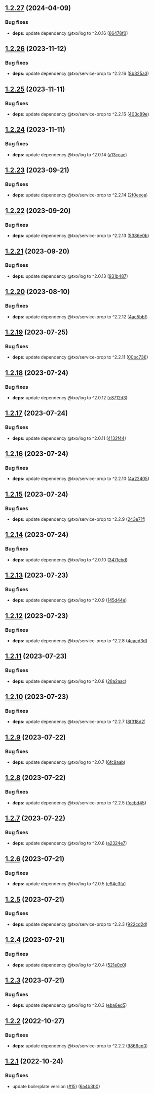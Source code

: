 ## [1.2.27](https://github.com/technology-studio/service-error-handler-react-peer/compare/v1.2.26...v1.2.27) (2024-04-09)


### Bug fixes

* **deps:** update dependency @txo/log to ^2.0.16 ([66478f0](https://github.com/technology-studio/service-error-handler-react-peer/commit/66478f0ea1eb22dd6d2bb75cf95b08f6fcc7c7bd))

## [1.2.26](https://github.com/technology-studio/service-error-handler-react-peer/compare/v1.2.25...v1.2.26) (2023-11-12)


### Bug fixes

* **deps:** update dependency @txo/service-prop to ^2.2.16 ([8b325a3](https://github.com/technology-studio/service-error-handler-react-peer/commit/8b325a34365d994b0b831d332120be002b4842d7))

## [1.2.25](https://github.com/technology-studio/service-error-handler-react-peer/compare/v1.2.24...v1.2.25) (2023-11-11)


### Bug fixes

* **deps:** update dependency @txo/service-prop to ^2.2.15 ([403c89e](https://github.com/technology-studio/service-error-handler-react-peer/commit/403c89e8243cf08778f371be9d0f73cea644b90e))

## [1.2.24](https://github.com/technology-studio/service-error-handler-react-peer/compare/v1.2.23...v1.2.24) (2023-11-11)


### Bug fixes

* **deps:** update dependency @txo/log to ^2.0.14 ([a13ccae](https://github.com/technology-studio/service-error-handler-react-peer/commit/a13ccae7176bc046c752f31c289f314fa25e2e30))

## [1.2.23](https://github.com/technology-studio/service-error-handler-react-peer/compare/v1.2.22...v1.2.23) (2023-09-21)


### Bug fixes

* **deps:** update dependency @txo/service-prop to ^2.2.14 ([2f0eeea](https://github.com/technology-studio/service-error-handler-react-peer/commit/2f0eeeab430e30bff2435597b69cac172707176a))

## [1.2.22](https://github.com/technology-studio/service-error-handler-react-peer/compare/v1.2.21...v1.2.22) (2023-09-20)


### Bug fixes

* **deps:** update dependency @txo/service-prop to ^2.2.13 ([5386e0b](https://github.com/technology-studio/service-error-handler-react-peer/commit/5386e0bbf0eae4849918de2d7afe0e3278aa1db7))

## [1.2.21](https://github.com/technology-studio/service-error-handler-react-peer/compare/v1.2.20...v1.2.21) (2023-09-20)


### Bug fixes

* **deps:** update dependency @txo/log to ^2.0.13 ([931b487](https://github.com/technology-studio/service-error-handler-react-peer/commit/931b487a2015117e35cd55958df3bb3aeee45d6f))

## [1.2.20](https://github.com/technology-studio/service-error-handler-react-peer/compare/v1.2.19...v1.2.20) (2023-08-10)


### Bug fixes

* **deps:** update dependency @txo/service-prop to ^2.2.12 ([4ac5bbf](https://github.com/technology-studio/service-error-handler-react-peer/commit/4ac5bbf232c8bb9de139a132c30978c6ec5f9016))

## [1.2.19](https://github.com/technology-studio/service-error-handler-react-peer/compare/v1.2.18...v1.2.19) (2023-07-25)


### Bug fixes

* **deps:** update dependency @txo/service-prop to ^2.2.11 ([00bc736](https://github.com/technology-studio/service-error-handler-react-peer/commit/00bc736a2d3d23f3b163efd582f6d08db18c06b1))

## [1.2.18](https://github.com/technology-studio/service-error-handler-react-peer/compare/v1.2.17...v1.2.18) (2023-07-24)


### Bug fixes

* **deps:** update dependency @txo/log to ^2.0.12 ([c8712d3](https://github.com/technology-studio/service-error-handler-react-peer/commit/c8712d3f1de1a2b39606aadd3384b7efaa292f92))

## [1.2.17](https://github.com/technology-studio/service-error-handler-react-peer/compare/v1.2.16...v1.2.17) (2023-07-24)


### Bug fixes

* **deps:** update dependency @txo/log to ^2.0.11 ([4132f44](https://github.com/technology-studio/service-error-handler-react-peer/commit/4132f447c47bc93bc894397f45913aaafc4e8dd1))

## [1.2.16](https://github.com/technology-studio/service-error-handler-react-peer/compare/v1.2.15...v1.2.16) (2023-07-24)


### Bug fixes

* **deps:** update dependency @txo/service-prop to ^2.2.10 ([4a22405](https://github.com/technology-studio/service-error-handler-react-peer/commit/4a22405c4f4fa5094365761e6756089ef7e600e9))

## [1.2.15](https://github.com/technology-studio/service-error-handler-react-peer/compare/v1.2.14...v1.2.15) (2023-07-24)


### Bug fixes

* **deps:** update dependency @txo/service-prop to ^2.2.9 ([243e71f](https://github.com/technology-studio/service-error-handler-react-peer/commit/243e71f8341fcdaf82d6d2af681b346d53c531cf))

## [1.2.14](https://github.com/technology-studio/service-error-handler-react-peer/compare/v1.2.13...v1.2.14) (2023-07-24)


### Bug fixes

* **deps:** update dependency @txo/log to ^2.0.10 ([347febd](https://github.com/technology-studio/service-error-handler-react-peer/commit/347febdcf9f341b95a31c739839f9a23a49c2b8e))

## [1.2.13](https://github.com/technology-studio/service-error-handler-react-peer/compare/v1.2.12...v1.2.13) (2023-07-23)


### Bug fixes

* **deps:** update dependency @txo/log to ^2.0.9 ([145d44e](https://github.com/technology-studio/service-error-handler-react-peer/commit/145d44e68a94a5c4410f985f7481a364b09dfe2f))

## [1.2.12](https://github.com/technology-studio/service-error-handler-react-peer/compare/v1.2.11...v1.2.12) (2023-07-23)


### Bug fixes

* **deps:** update dependency @txo/service-prop to ^2.2.8 ([4cacd3d](https://github.com/technology-studio/service-error-handler-react-peer/commit/4cacd3d43c7d086b77bee4d225b2dfc8bac9bbd8))

## [1.2.11](https://github.com/technology-studio/service-error-handler-react-peer/compare/v1.2.10...v1.2.11) (2023-07-23)


### Bug fixes

* **deps:** update dependency @txo/log to ^2.0.8 ([28a2aac](https://github.com/technology-studio/service-error-handler-react-peer/commit/28a2aac64b06fcf698f59d96e4de0e79e9c98f75))

## [1.2.10](https://github.com/technology-studio/service-error-handler-react-peer/compare/v1.2.9...v1.2.10) (2023-07-23)


### Bug fixes

* **deps:** update dependency @txo/service-prop to ^2.2.7 ([8f318d2](https://github.com/technology-studio/service-error-handler-react-peer/commit/8f318d270078cdf846e83b025d7834aaf29d07d6))

## [1.2.9](https://github.com/technology-studio/service-error-handler-react-peer/compare/v1.2.8...v1.2.9) (2023-07-22)


### Bug fixes

* **deps:** update dependency @txo/log to ^2.0.7 ([6fc9aab](https://github.com/technology-studio/service-error-handler-react-peer/commit/6fc9aab28fbb10d3247476685751009501c4db90))

## [1.2.8](https://github.com/technology-studio/service-error-handler-react-peer/compare/v1.2.7...v1.2.8) (2023-07-22)


### Bug fixes

* **deps:** update dependency @txo/service-prop to ^2.2.5 ([fecbd45](https://github.com/technology-studio/service-error-handler-react-peer/commit/fecbd4584a18cbe9d7921337ef63b804712b53a2))

## [1.2.7](https://github.com/technology-studio/service-error-handler-react-peer/compare/v1.2.6...v1.2.7) (2023-07-22)


### Bug fixes

* **deps:** update dependency @txo/log to ^2.0.6 ([a2324e7](https://github.com/technology-studio/service-error-handler-react-peer/commit/a2324e717d4610b44bd60e94f6818ea966fedfb1))

## [1.2.6](https://github.com/technology-studio/service-error-handler-react-peer/compare/v1.2.5...v1.2.6) (2023-07-21)


### Bug fixes

* **deps:** update dependency @txo/log to ^2.0.5 ([e94c3fa](https://github.com/technology-studio/service-error-handler-react-peer/commit/e94c3fa9a449eff92f6c0d540170b585da858741))

## [1.2.5](https://github.com/technology-studio/service-error-handler-react-peer/compare/v1.2.4...v1.2.5) (2023-07-21)


### Bug fixes

* **deps:** update dependency @txo/service-prop to ^2.2.3 ([922cd2d](https://github.com/technology-studio/service-error-handler-react-peer/commit/922cd2d24616eb83fb392c14d0022b186f7a2683))

## [1.2.4](https://github.com/technology-studio/service-error-handler-react-peer/compare/v1.2.3...v1.2.4) (2023-07-21)


### Bug fixes

* **deps:** update dependency @txo/log to ^2.0.4 ([521e0c0](https://github.com/technology-studio/service-error-handler-react-peer/commit/521e0c04789f62f4921154bc3400f6757bbdb0ac))

## [1.2.3](https://github.com/technology-studio/service-error-handler-react-peer/compare/v1.2.2...v1.2.3) (2023-07-21)


### Bug fixes

* **deps:** update dependency @txo/log to ^2.0.3 ([eba6ed5](https://github.com/technology-studio/service-error-handler-react-peer/commit/eba6ed5879abd9c22c1e44144736afb7566c1e57))

## [1.2.2](https://github.com/technology-studio/service-error-handler-react-peer/compare/v1.2.1...v1.2.2) (2022-10-27)


### Bug fixes

* **deps:** update dependency @txo/service-prop to ^2.2.2 ([9866cd0](https://github.com/technology-studio/service-error-handler-react-peer/commit/9866cd00124107afe254446ec5ff28a422fcfb9d))

## [1.2.1](https://github.com/technology-studio/service-error-handler-react-peer/compare/v1.2.0...v1.2.1) (2022-10-24)


### Bug fixes

* update boilerplate version ([#15](https://github.com/technology-studio/service-error-handler-react-peer/issues/15)) ([6a4b3b0](https://github.com/technology-studio/service-error-handler-react-peer/commit/6a4b3b0852dbb3cde24314f57075e2421fd47fbb))
